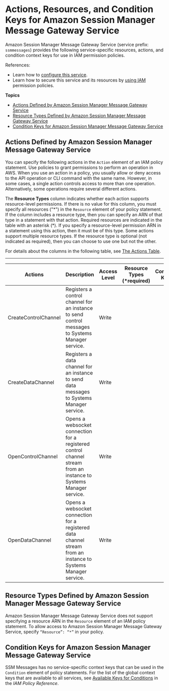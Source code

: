 # Actions, Resources, and Condition Keys for Amazon Session Manager Message Gateway Service<a name="list_amazonsessionmanagermessagegatewayservice"></a>

Amazon Session Manager Message Gateway Service \(service prefix: `ssmmessages`\) provides the following service\-specific resources, actions, and condition context keys for use in IAM permission policies\.

References:
+ Learn how to [configure this service](https://docs.aws.amazon.com/systems-manager/latest/userguide/)\.
+ Learn how to secure this service and its resources by [using IAM](https://docs.aws.amazon.com/systems-manager/latest/userguide/sysman-configuring-access-iam-create.html) permission policies\.

**Topics**
+ [Actions Defined by Amazon Session Manager Message Gateway Service](#amazonsessionmanagermessagegatewayservice-actions-as-permissions)
+ [Resource Types Defined by Amazon Session Manager Message Gateway Service](#amazonsessionmanagermessagegatewayservice-resources-for-iam-policies)
+ [Condition Keys for Amazon Session Manager Message Gateway Service](#amazonsessionmanagermessagegatewayservice-policy-keys)

## Actions Defined by Amazon Session Manager Message Gateway Service<a name="amazonsessionmanagermessagegatewayservice-actions-as-permissions"></a>

You can specify the following actions in the `Action` element of an IAM policy statement\. Use policies to grant permissions to perform an operation in AWS\. When you use an action in a policy, you usually allow or deny access to the API operation or CLI command with the same name\. However, in some cases, a single action controls access to more than one operation\. Alternatively, some operations require several different actions\.

The **Resource Types** column indicates whether each action supports resource\-level permissions\. If there is no value for this column, you must specify all resources \("\*"\) in the `Resource` element of your policy statement\. If the column includes a resource type, then you can specify an ARN of that type in a statement with that action\. Required resources are indicated in the table with an asterisk \(\*\)\. If you specify a resource\-level permission ARN in a statement using this action, then it must be of this type\. Some actions support multiple resource types\. If the resource type is optional \(not indicated as required\), then you can choose to use one but not the other\.

For details about the columns in the following table, see [The Actions Table](reference_policies_actions-resources-contextkeys.md#actions_table)\.


****  

| Actions | Description | Access Level | Resource Types \(\*required\) | Condition Keys | Dependent Actions | 
| --- | --- | --- | --- | --- | --- | 
|   CreateControlChannel  | Registers a control channel for an instance to send control messages to Systems Manager service\. | Write |  |  |  | 
|   CreateDataChannel  | Registers a data channel for an instance to send data messages to Systems Manager service\. | Write |  |  |  | 
|   OpenControlChannel  | Opens a websocket connection for a registered control channel stream from an instance to Systems Manager service\. | Write |  |  |  | 
|   OpenDataChannel  | Opens a websocket connection for a registered data channel stream from an instance to Systems Manager service\. | Write |  |  |  | 

## Resource Types Defined by Amazon Session Manager Message Gateway Service<a name="amazonsessionmanagermessagegatewayservice-resources-for-iam-policies"></a>

Amazon Session Manager Message Gateway Service does not support specifying a resource ARN in the `Resource` element of an IAM policy statement\. To allow access to Amazon Session Manager Message Gateway Service, specify `“Resource”: “*”` in your policy\.

## Condition Keys for Amazon Session Manager Message Gateway Service<a name="amazonsessionmanagermessagegatewayservice-policy-keys"></a>

SSM Messages has no service\-specific context keys that can be used in the `Condition` element of policy statements\. For the list of the global context keys that are available to all services, see [Available Keys for Conditions](reference_policies_condition-keys.html#AvailableKeys) in the *IAM Policy Reference*\.